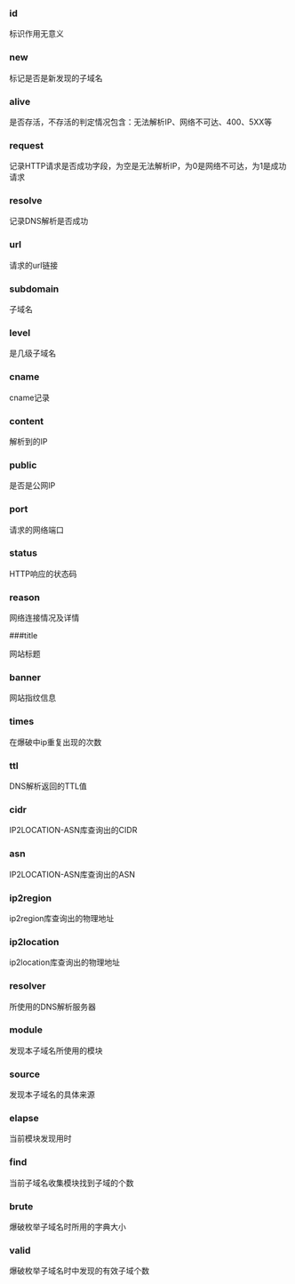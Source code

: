 ### id

标识作用无意义

### new

标记是否是新发现的子域名

### alive

是否存活，不存活的判定情况包含：无法解析IP、网络不可达、400、5XX等

### request

记录HTTP请求是否成功字段，为空是无法解析IP，为0是网络不可达，为1是成功请求

### resolve

记录DNS解析是否成功

### url

请求的url链接

### subdomain

子域名

### level

是几级子域名

### cname

cname记录

### content

解析到的IP

### public

是否是公网IP

### port

请求的网络端口

### status

HTTP响应的状态码

### reason

网络连接情况及详情

###title

网站标题

### banner

网站指纹信息

### times

在爆破中ip重复出现的次数

### ttl

DNS解析返回的TTL值

### cidr

IP2LOCATION-ASN库查询出的CIDR

### asn

IP2LOCATION-ASN库查询出的ASN

### ip2region

ip2region库查询出的物理地址

### ip2location

ip2location库查询出的物理地址

### resolver

所使用的DNS解析服务器

### module

发现本子域名所使用的模块

### source

发现本子域名的具体来源

### elapse

当前模块发现用时

### find

当前子域名收集模块找到子域的个数

### brute

爆破枚举子域名时所用的字典大小

### valid

爆破枚举子域名时中发现的有效子域个数